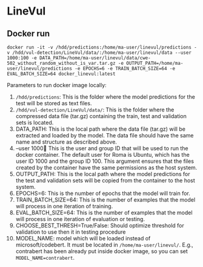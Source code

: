 # LineVul

## Docker run 

```
docker run -it -v /hdd/predictions:/home/ma-user/linevul/predictions -v /hdd/vul-detection/LineVul/data/:/home/ma-user/linevul/data --user 1000:100 -e DATA_PATH=/home/ma-user/linevul/data/cwe-502_without_random_without_is_var.tar.gz -e OUTPUT_PATH=/home/ma-user/linevul/predictions -e EPOCHS=6 -e TRAIN_BATCH_SIZE=64 -e EVAL_BATCH_SIZE=64 docker_linevul:latest
```

Parameters to run docker image locally:

1. `/hdd/predictions`: This is the folder where the model predictions for the test will be stored as text files.
2. `/hdd/vul-detection/LineVul/data/`: This is the folder where the compressed data file (tar.gz) containing the train, test and validation sets is located.
3. DATA_PATH: This is the local path where the data file (tar.gz) will be extracted and loaded by the model. The data file should have the same name and structure as described above.
4. –user 1000:100: This is the user and group ID that will be used to run the docker container. The default user for Roma is Ubuntu, which has the user ID 1000 and the group ID 100. This argument ensures that the files created by the container have the same permissions as the host system.
5. OUTPUT_PATH: This is the local path where the model predictions for the test and validation sets will be copied from the container to the host system. 
6. EPOCHS=6: This is the number of epochs that the model will train for. 
7. TRAIN_BATCH_SIZE=64: This is the number of examples that the model will process in one iteration of training. 
8. EVAL_BATCH_SIZE=64: This is the number of examples that the model will process in one iteration of evaluation or testing. 
9. CHOOSE_BEST_THRESH=True/False: Should optimize threshold for validation to use then it in testing procedure 
10. MODEL_NAME: model which will be loaded instead of microsoft/codebert. It must be located in `/home/ma-user/linevul/`. E.g., contrabert has been already put inside docker image, so you can set `MODEL_NAME=contrabert`.